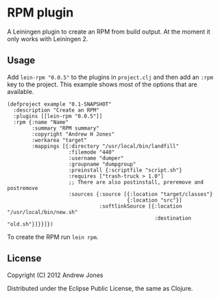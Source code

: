 # RPM plugin

A Leiningen plugin to create an RPM from build output. At the moment
it only works with Leiningen 2.

## Usage

Add `lein-rpm "0.0.5"` to the plugins in `project.clj` and
then add an `:rpm` key to the project. This example shows most of the
options that are available.

    (defproject example "0.1-SNAPSHOT"
      :description "Create an RPM"
      :plugins [[lein-rpm "0.0.5"]]
      :rpm {:name "Name"
            :summary "RPM summary"
            :copyright "Andrew H Jones"
            :workarea "target"
            :mappings [{:directory "/usr/local/bin/landfill"
                        :filemode "440"
                        :username "dumper"
                        :groupname "dumpgroup"
                        :preinstall {:scriptfile "script.sh"}
                        :requires ["trash-truck > 1.0"]
                        ;; There are also postinstall, preremove and postremove
                        :sources {:source [{:location "target/classes"}
                                           {:location "src"}]
                                  :softlinkSource [{:location "/usr/local/bin/new.sh"
                                                    :destination "old.sh"}]}}]})

To create the RPM run `lein rpm`.
## License

Copyright (C) 2012 Andrew Jones

Distributed under the Eclipse Public License, the same as Clojure.
